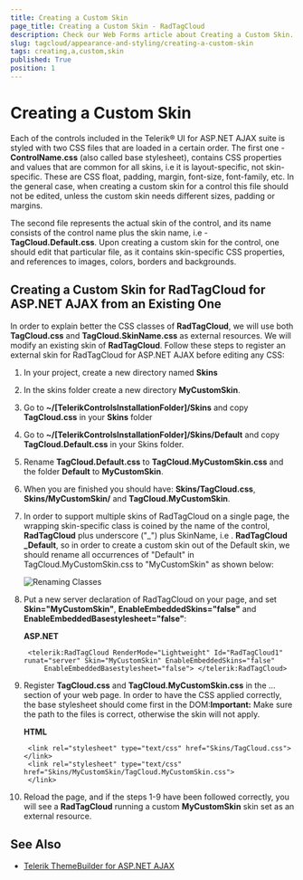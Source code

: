 ```yaml
---
title: Creating a Custom Skin
page_title: Creating a Custom Skin - RadTagCloud
description: Check our Web Forms article about Creating a Custom Skin.
slug: tagcloud/appearance-and-styling/creating-a-custom-skin
tags: creating,a,custom,skin
published: True
position: 1
---
```


# Creating a Custom Skin



Each of the controls included in the Telerik® UI for ASP.NET AJAX suite is styled with two CSS files that are loaded in a certain order. The first one - **ControlName.css** (also called base stylesheet), contains CSS properties and values that are common for all skins, i.e it is layout-specific, not skin-specific. These are CSS float, padding, margin, font-size, font-family, etc. In the general case, when creating a custom skin for a control this file should not be edited, unless the custom skin needs different sizes, padding or margins.

The second file represents the actual skin of the control, and its name consists of the control name plus the skin name, i.e - **TagCloud.Default.css**. Upon creating a custom skin for the control, one should edit that particular file, as it contains skin-specific CSS properties, and references to images, colors, borders and backgrounds.

## Creating a Custom Skin for RadTagCloud for ASP.NET AJAX from an Existing One

In order to explain better the CSS classes of **RadTagCloud**, we will use both **TagCloud.css** and **TagCloud.SkinName.css** as external resources. We will modify an existing skin of **RadTagCloud**. Follow these steps to register an external skin for RadTagCloud for ASP.NET AJAX before editing any CSS:

1. In your project, create a new directory named **Skins**

1. In the skins folder create a new directory **MyCustomSkin**.

1. Go to **~/[TelerikControlsInstallationFolder]/Skins** and copy **TagCloud.css** in your **Skins** folder

1. Go to **~/[TelerikControlsInstallationFolder]/Skins/Default** and copy **TagCloud.Default.css** in your Skins folder.

1. Rename **TagCloud.Default.css** to **TagCloud.MyCustomSkin.css** and the folder **Default** to **MyCustomSkin**.

1. When you are finished you should have: **Skins/TagCloud.css**, **Skins/MyCustomSkin/** and **TagCloud.MyCustomSkin**.

1. In order to support multiple skins of RadTagCloud on a single page, the wrapping skin-specific class is coined by the name of the control, **RadTagCloud** plus underscore ("_") plus SkinName, i.e . **RadTagCloud _Default**, so in order to create a custom skin out of the Default skin, we should rename all occurrences of "Default" in TagCloud.MyCustomSkin.css to "MyCustomSkin" as shown below:

	![Renaming Classes](images/tagcloudclassrenaming.gif)

1. Put a new server declaration of RadTagCloud on your page, and set **Skin="MyCustomSkin"**, **EnableEmbeddedSkins="false"** and **EnableEmbeddedBasestylesheet="false"**:

	**ASP.NET**
	
		<telerik:RadTagCloud RenderMode="Lightweight" Id="RadTagCloud1" runat="server" Skin="MyCustomSkin" EnableEmbeddedSkins="false"
			EnableEmbeddedBasestylesheet="false"> </telerik:RadTagCloud>

1. Register **TagCloud.css** and **TagCloud.MyCustomSkin.css** in the <head>...</head> section of your web page. In order to have the CSS applied correctly, the base stylesheet should come first in the DOM:**Important:** Make sure the path to the files is correct, otherwise the skin will not apply.

	**HTML**
	
		<link rel="stylesheet" type="text/css" href="Skins/TagCloud.css"></link>
		<link rel="stylesheet" type="text/css" href="Skins/MyCustomSkin/TagCloud.MyCustomSkin.css">
		</link>

1. Reload the page, and if the steps 1-9 have been followed correctly, you will see a **RadTagCloud** running a custom **MyCustomSkin** skin set as an external resource.



## See Also

 * [Telerik ThemeBuilder for ASP.NET AJAX](https://themebuilder.telerik.com/)


